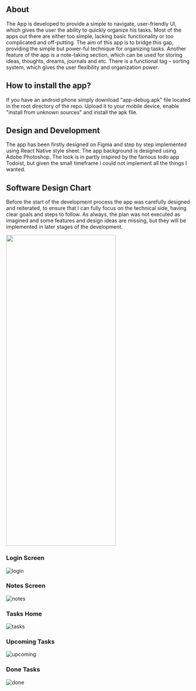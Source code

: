 ## About
The App is developed to provide a simple to navigate, user-friendly UI, which gives the user the ability to quickly organize his tasks. Most of the apps out there are either too simple, lacking basic functionality or too complicated and off-putting. The aim of this app is to bridge this gap, providing the simple but power-ful technique for organizing tasks. Another feature of the app is a note-taking section, which can be used for storing ideas, thoughts, dreams, journals and etc. There is a functional tag – sorting system, which gives the user flexibility and organization power. 

## How to install the app?
If you have an android phone simply download "app-debug.apk" file located in the root directory of the repo. 
Upload it to your mobile device, enable "install from unknown sources" and install the apk file. 

## Design and Development
The app has been firstly designed on Figma and step by step implemented using React Native style sheet. The app background is designed using Adobe Photoshop.  The look is in partly inspired by the famous todo app Todoist, but given the small timeframe i could not implement all the things I wanted. 


## Software Design Chart

Before the start of the development process the app was carefully designed and reiterated, to ensure that I can fully focus on the technical side, having clear goals and steps to follow. As always, the plan was not executed as imagined and some features and design ideas are missing, but they will be implemented in later stages of the development. 

<img src="/figs/appflow.png" width="300" height="850">


### Login Screen

![login](/figs/login.png)

### Notes Screen
![notes](/figs/notes.jpg)

### Tasks Home
![tasks](/figs/task.png)

### Upcoming Tasks
![upcoming](/figs/upcoming.png)

### Done Tasks
![done](/figs/done.png)



